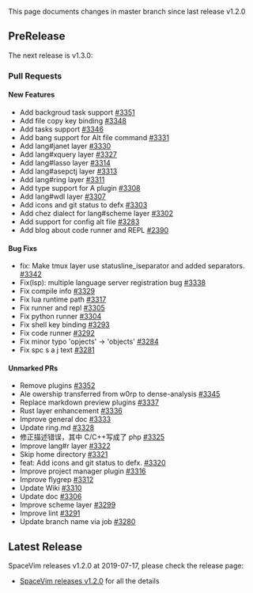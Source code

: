 This page documents changes in master branch since last release v1.2.0

## PreRelease

The next release is v1.3.0:

### Pull Requests

<!-- call SpaceVim#dev#followHEAD#update('en') -->
<!-- SpaceVim follow HEAD en start -->

#### New Features

- Add backgroud task support [#3351](https://github.com/SpaceVim/SpaceVim/pull/3351)
- Add file copy key binding [#3348](https://github.com/SpaceVim/SpaceVim/pull/3348)
- Add tasks support [#3346](https://github.com/SpaceVim/SpaceVim/pull/3346)
- Add bang support for Alt file command [#3331](https://github.com/SpaceVim/SpaceVim/pull/3331)
- Add lang#janet layer [#3330](https://github.com/SpaceVim/SpaceVim/pull/3330)
- Add lang#xquery layer [#3327](https://github.com/SpaceVim/SpaceVim/pull/3327)
- Add lang#lasso layer [#3314](https://github.com/SpaceVim/SpaceVim/pull/3314)
- Add lang#asepctj layer [#3313](https://github.com/SpaceVim/SpaceVim/pull/3313)
- Add lang#ring layer [#3311](https://github.com/SpaceVim/SpaceVim/pull/3311)
- Add type support for A plugin [#3308](https://github.com/SpaceVim/SpaceVim/pull/3308)
- Add lang#wdl layer [#3307](https://github.com/SpaceVim/SpaceVim/pull/3307)
- Add icons and git status to defx [#3303](https://github.com/SpaceVim/SpaceVim/pull/3303)
- Add chez dialect for lang#scheme layer [#3302](https://github.com/SpaceVim/SpaceVim/pull/3302)
- Add support for config alt file [#3283](https://github.com/SpaceVim/SpaceVim/pull/3283)
- Add blog about code runner and REPL [#2390](https://github.com/SpaceVim/SpaceVim/pull/2390)

#### Bug Fixs

- fix: Make tmux layer use statusline_iseparator and added separators. [#3342](https://github.com/SpaceVim/SpaceVim/pull/3342)
- Fix(lsp): multiple language server registration bug [#3338](https://github.com/SpaceVim/SpaceVim/pull/3338)
- Fix compile info [#3329](https://github.com/SpaceVim/SpaceVim/pull/3329)
- Fix lua runtime path [#3317](https://github.com/SpaceVim/SpaceVim/pull/3317)
- Fix runner and repl [#3305](https://github.com/SpaceVim/SpaceVim/pull/3305)
- Fix python runner [#3304](https://github.com/SpaceVim/SpaceVim/pull/3304)
- Fix shell key binding [#3293](https://github.com/SpaceVim/SpaceVim/pull/3293)
- Fix code runner [#3292](https://github.com/SpaceVim/SpaceVim/pull/3292)
- Fix minor typo 'opjects' -> 'objects' [#3284](https://github.com/SpaceVim/SpaceVim/pull/3284)
- Fix spc s a j text [#3281](https://github.com/SpaceVim/SpaceVim/pull/3281)

#### Unmarked PRs

- Remove plugins [#3352](https://github.com/SpaceVim/SpaceVim/pull/3352)
- Ale owership transferred from w0rp to dense-analysis [#3345](https://github.com/SpaceVim/SpaceVim/pull/3345)
- Replace markdown preview plugins [#3337](https://github.com/SpaceVim/SpaceVim/pull/3337)
- Rust layer enhancement [#3336](https://github.com/SpaceVim/SpaceVim/pull/3336)
- Improve general doc [#3333](https://github.com/SpaceVim/SpaceVim/pull/3333)
- Update ring.md [#3328](https://github.com/SpaceVim/SpaceVim/pull/3328)
- 修正描述错误，其中 C/C++写成了 php [#3325](https://github.com/SpaceVim/SpaceVim/pull/3325)
- Improve lang#r layer [#3322](https://github.com/SpaceVim/SpaceVim/pull/3322)
- Skip home directory [#3321](https://github.com/SpaceVim/SpaceVim/pull/3321)
- feat: Add icons and git status to defx. [#3320](https://github.com/SpaceVim/SpaceVim/pull/3320)
- Improve project manager plugin [#3316](https://github.com/SpaceVim/SpaceVim/pull/3316)
- Improve flygrep [#3312](https://github.com/SpaceVim/SpaceVim/pull/3312)
- Update Wiki [#3310](https://github.com/SpaceVim/SpaceVim/pull/3310)
- Update doc [#3306](https://github.com/SpaceVim/SpaceVim/pull/3306)
- Improve scheme layer [#3299](https://github.com/SpaceVim/SpaceVim/pull/3299)
- Improve lint [#3291](https://github.com/SpaceVim/SpaceVim/pull/3291)
- Update branch name via job [#3280](https://github.com/SpaceVim/SpaceVim/pull/3280)

<!-- SpaceVim follow HEAD en end -->

## Latest Release

SpaceVim releases v1.2.0 at 2019-07-17, please check the release page:

- [SpaceVim releases v1.2.0](https://spacevim.org/SpaceVim-release-v1.2.0/) for all the details
